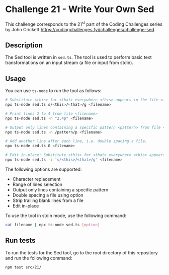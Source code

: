 # Challenge 21 - Write Your Own Sed

This challenge corresponds to the 21<sup>st</sup> part of the Coding Challenges series by John Crickett https://codingchallenges.fyi/challenges/challenge-sed.

## Description

The Sed tool is written in `sed.ts`. The tool is used to perform basic text transformations on an input stream (a file or input from stdin).

## Usage

You can use `ts-node` to run the tool as follows:

```bash
# Substitute <this> for <that> everywhere <this> appears in the file <filename>
npx ts-node sed.ts s/<this>/<that>/g <filename>

# Print lines 2 to 4 from file <filename>
npx ts-node sed.ts -n "2,4p" <filename>

# Output only lines containing a specific pattern <pattern> from file <filename>
npx ts-node sed.ts -n /pattern/p <filename>

# Add another line after each line, i.e. double spacing a file.
npx ts-node sed.ts G <filename>

# Edit in-place: Substitute <this> for <that> everywhere <this> appears in the file <filename>
npx ts-node sed.ts -i 's/<this>/<that>/g' <filename>
```

The following options are supported:

- Character replacement
- Range of lines selection
- Output only lines containing a specific pattern
- Double spacing a file using option
- Strip trailing blank lines from a file
- Edit in-place

To use the tool in stdin mode, use the following command:

```bash
cat filename | npx ts-node sed.ts [option]
```

## Run tests

To run the tests for the Sed tool, go to the root directory of this repository and run the following command:

```bash
npm test src/21/
```
